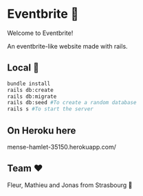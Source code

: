 # Eventbrite :mega:

Welcome to Eventbrite!

An eventbrite-like website made with rails.

## Local :wrench:

```bash
bundle install
rails db:create
rails db:migrate
rails db:seed #To create a random database
rails s #To start the server
```

## On Heroku here

mense-hamlet-35150.herokuapp.com/


## Team  :heart:

Fleur, Mathieu and Jonas from Strasbourg :beer: